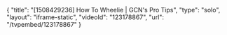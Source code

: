 {
    "title": "[1508429236] How To Wheelie | GCN's Pro Tips",
    "type": "solo",
    "layout": "iframe-static",
    "videoId": "123178867",
    "url": "\/tvpembed\/123178867"
}